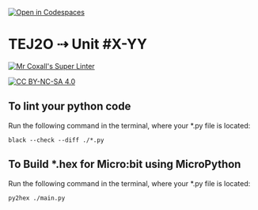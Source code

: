 [![Open in Codespaces](https://classroom.github.com/assets/launch-codespace-7f7980b617ed060a017424585567c406b6ee15c891e84e1186181d67ecf80aa0.svg)](https://classroom.github.com/open-in-codespaces?assignment_repo_id=12777347)
# TEJ2O ⇢ Unit #X-YY

[![Mr Coxall's Super Linter](https://github.com/MTHS-TEJ2O-1-2023/<REPOSITORY>/workflows/Mr%20Coxall's%20Super%20Linter/badge.svg)](https://github.com/MTHS-TEJ2O-1-2023/<REPOSITORY>/actions)

[![CC BY-NC-SA 4.0](https://img.shields.io/badge/License-CC%20BY--NC--SA%204.0-blue.svg)](./LICENSE)


## To lint your python code

Run the following command in the terminal, where your *.py file is located:

```console
black --check --diff ./*.py
```
## To Build *.hex for Micro:bit using MicroPython

Run the following command in the terminal, where your *.py file is located:

``` bash
py2hex ./main.py
```